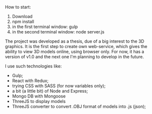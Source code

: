 How to start:

1. Download
2. npm install
3. in the first terminal window: gulp
4. in the second terminal window: node server.js

The project was developed as a thesis, due of a big interest to the 3D graphics. It is the first step to create own web-service, which gives the ability to view 3D models online, using browser only. 
For now, it has a version of v1.0 and the next one I'm planning to develop in the future. 

I use such technologies like: 
- Gulp;
- React with Redux;
- trying CSS with SASS (for now variables only);
- a bit (a little bit) of Node and Express;
- Mongo DB with Mongoose
- ThreeJS to display models
- ThreeJS converter to convert .OBJ format of models into .js (json);
